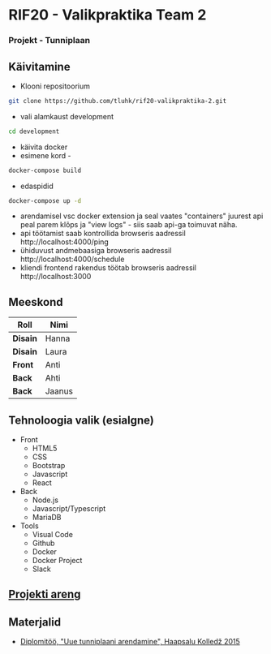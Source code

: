 # RIF20 - Valikpraktika Team 2

### Projekt - Tunniplaan

## Käivitamine

- Klooni repositoorium 
```bash
git clone https://github.com/tluhk/rif20-valikpraktika-2.git
```
- vali alamkaust development 
```bash
cd development
```
- käivita docker
- esimene kord - 
```bash
docker-compose build
```
- edaspidid 
```bash
docker-compose up -d
```
- arendamisel vsc docker extension ja seal vaates "containers" juurest api peal parem klõps ja "view logs" - siis saab api-ga toimuvat näha.
- api töötamist saab kontrollida browseris aadressil http://localhost:4000/ping
- ühiduvust andmebaasiga browseris aadressil http://localhost:4000/schedule
- kliendi frontend rakendus töötab browseris aadressil http://localhost:3000

## Meeskond

| **Roll**   | **Nimi** |
| ---------- | -------- |
| **Disain** | Hanna    |
| **Disain** | Laura    |
| **Front**  | Anti     |
| **Back**   | Ahti     |
| **Back**   | Jaanus   |

## Tehnoloogia valik (esialgne)

- Front
  - HTML5
  - CSS
  - Bootstrap
  - Javascript
  - React
- Back
  - Node.js
  - Javascript/Typescript
  - MariaDB
- Tools
  - Visual Code
  - Github
  - Docker
  - Docker Project
  - Slack

## [Projekti areng](https://github.com/tluhk/rif20-valikpraktika-2/blob/master/project-docs/readme.md)


## Materjalid

- [Diplomitöö, "Uue tunniplaani arendamine", Haapsalu Kolledž 2015](https://www.etera.ee/zoom/4375/view?page=1&p=separate&search=&view=0,0,2480,3509)
